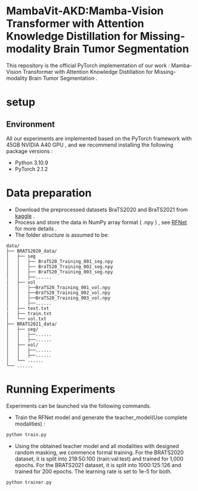 # MambaVit-AKD:Mamba-Vision Transformer with Attention Knowledge Distillation for Missing-modality Brain Tumor Segmentation
This repository is the official PyTorch implementation of our work : Mamba-Vision Transformer with Attention Knowledge Distillation for Missing-modality Brain Tumor Segmentation .
# setup
## Environment
All our experiments are implemented based on the PyTorch framework with 45GB NVIDIA A40 GPU , and we recommend installing the following package versions :
* Python 3.10.9
* PyTorch 2.1.2
# Data preparation
* Download the preprocessed datasets BraTS2020 and BraTS2021 from [kaggle](https://www.kaggle.com/datasets) .
* Process and store the data in NumPy array format ( .npy ) , see [RFNet](https://github.com/dyh127/RFNet/tree/main/data) for more details .
* The folder structure is assumed to be:
```plaintext
data/
├── BRATS2020_data/
│   ├── seg
│   │   ├── BraTS20_Training_001_seg.npy
│   │   ├── BraTS20_Training_002_seg.npy
│   │   ├── BraTS20_Training_003_seg.npy
│   │   ├──......
|   ├── vol
│   │   ├──BraTS20_Training_001_vol.npy
│   │   ├──BraTS20_Training_002_vol.npy
│   │   ├──BraTS20_Training_003_vol.npy
│   │   ├──......
|   ├── text.txt
|   ├── train.txt
│   └── vol.txt 
├── BRATS2021_data/
│   ├── seg/
│   │   ├──......
│   │   ├──......
│   ├── vol/
│   │   ├──......
│   │   ├──......
│   └── ......
└── ......
```
# Running Experiments
Experiments can be launched via the following commands.
* Train the RFNet model and generate the teacher_model(Use complete modalities) :
```python
python train.py
```
* Using the obtained teacher model and all modalities with designed random masking, we commence formal training. For the BRATS2020 dataset, it is split into 219:50:100 (train:val:test) and trained for 1,000 epochs. For the BRATS2021 dataset, it is split into 1000:125:126 and trained for 200 epochs. The learning rate is set to 1e-5 for both.
```python
python trainer.py
```



